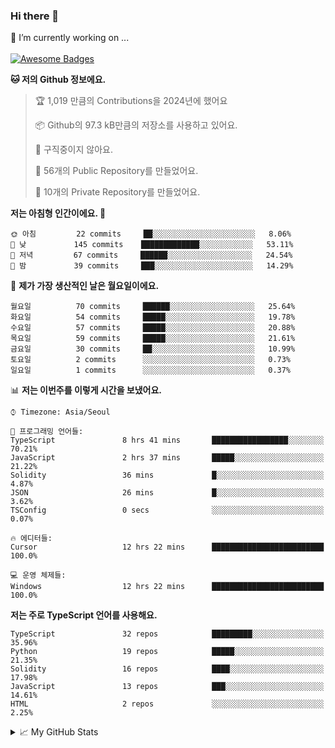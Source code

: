 ### Hi there 👋 
🔭 I’m currently working on ... </br></br>
[![Awesome Badges](https://img.shields.io/badge/Introduce-EN-green.svg)](https://github.com/tlatkdgus1/tlatkdgus1/blob/main/README.md.en)

<!--START_SECTION:waka-->
**🐱 저의 Github 정보에요.** 

> 🏆 1,019 만큼의 Contributions을 2024년에 했어요
 > 
> 📦 Github의 97.3 kB만큼의 저장소를 사용하고 있어요. 
 > 
> 🚫 구직중이지 않아요.
 > 
> 📜 56개의 Public Repository를 만들었어요. 
 > 
> 🔑 10개의 Private Repository를 만들었어요.  

**저는 아침형 인간이에요. 🐤** 

```text
🌞 아침         22 commits     ██░░░░░░░░░░░░░░░░░░░░░░░   8.06% 
🌆 낮　         145 commits    █████████████░░░░░░░░░░░░   53.11% 
🌃 저녁         67 commits     ██████░░░░░░░░░░░░░░░░░░░   24.54% 
🌙 밤　         39 commits     ███░░░░░░░░░░░░░░░░░░░░░░   14.29%

```
📅 **제가 가장 생산적인 날은 월요일이에요.** 

```text
월요일          70 commits     ██████░░░░░░░░░░░░░░░░░░░   25.64% 
화요일          54 commits     █████░░░░░░░░░░░░░░░░░░░░   19.78% 
수요일          57 commits     █████░░░░░░░░░░░░░░░░░░░░   20.88% 
목요일          59 commits     █████░░░░░░░░░░░░░░░░░░░░   21.61% 
금요일          30 commits     ██░░░░░░░░░░░░░░░░░░░░░░░   10.99% 
토요일          2 commits      ░░░░░░░░░░░░░░░░░░░░░░░░░   0.73% 
일요일          1 commits      ░░░░░░░░░░░░░░░░░░░░░░░░░   0.37%

```


📊 **저는 이번주를 이렇게 시간을 보냈어요.** 

```text
⌚︎ Timezone: Asia/Seoul

💬 프로그래밍 언어들: 
TypeScript               8 hrs 41 mins       █████████████████░░░░░░░░   70.21% 
JavaScript               2 hrs 37 mins       █████░░░░░░░░░░░░░░░░░░░░   21.22% 
Solidity                 36 mins             █░░░░░░░░░░░░░░░░░░░░░░░░   4.87% 
JSON                     26 mins             █░░░░░░░░░░░░░░░░░░░░░░░░   3.62% 
TSConfig                 0 secs              ░░░░░░░░░░░░░░░░░░░░░░░░░   0.07%

🔥 에디터들: 
Cursor                   12 hrs 22 mins      █████████████████████████   100.0%

💻 운영 체제들: 
Windows                  12 hrs 22 mins      █████████████████████████   100.0%

```

**저는 주로 TypeScript 언어를 사용해요.** 

```text
TypeScript               32 repos            █████████░░░░░░░░░░░░░░░░   35.96% 
Python                   19 repos            █████░░░░░░░░░░░░░░░░░░░░   21.35% 
Solidity                 16 repos            ████░░░░░░░░░░░░░░░░░░░░░   17.98% 
JavaScript               13 repos            ███░░░░░░░░░░░░░░░░░░░░░░   14.61% 
HTML                     2 repos             ░░░░░░░░░░░░░░░░░░░░░░░░░   2.25%

```



<!--END_SECTION:waka-->

<details>
<summary>📈 My GitHub Stats</summary>
<p align="center"> <img src="https://github-readme-stats.vercel.app/api?username=tlatkdgus1&show_icons=true" alt="tlatkdgus1" />
</details>
